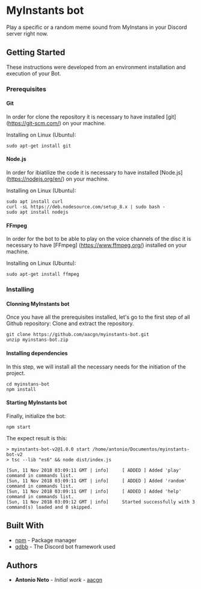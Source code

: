 # MyInstants bot

Play a specific or a random meme sound from MyInstans in your Discord server right now.

## Getting Started

These instructions were developed from an environment installation and execution of your Bot.

### Prerequisites

#### Git
In order for clone the repository it is necessary to have installed [git] (https://git-scm.com/) on your machine.

Installing on Linux (Ubuntu):
```
sudo apt-get install git
```
#### Node.js
In order for ibiatilize the code it is necessary to have installed [Node.js] (https://nodejs.org/en/) on your machine.

Installing on Linux (Ubuntu):
```
sudo apt install curl
curl -sL https://deb.nodesource.com/setup_8.x | sudo bash -
sudo apt install nodejs
```
#### FFmpeg
In order for the bot to be able to play on the voice channels of the disc it is necessary to have [FFmpeg] (https://www.ffmpeg.org/) installed on your machine.

Installing on Linux (Ubuntu):
```
sudo apt-get install ffmpeg
```

### Installing

#### Clonning MyInstants bot

Once you have all the prerequisites installed, let's go to the first step of all Github repository: Clone and extract the repository.

```
git clone https://github.com/aacgn/myinstants-bot.git
unzip myinstans-bot.zip
```

#### Installing dependencies

In this step, we will install all the necessary needs for the initiation of the project.

```
cd myinstans-bot
npm install
```

#### Starting MyInstants bot

Finally, initialize the bot:
```
npm start
```

The expect result is this:
```
> myinstants-bot-v2@1.0.0 start /home/antonio/Documentos/myinstants-bot-v2
> tsc --lib "es6" && node dist/index.js

[Sun, 11 Nov 2018 03:09:11 GMT | info]     [ ADDED ] Added 'play' command in commands list.
[Sun, 11 Nov 2018 03:09:11 GMT | info]     [ ADDED ] Added 'random' command in commands list.
[Sun, 11 Nov 2018 03:09:11 GMT | info]     [ ADDED ] Added 'help' command in commands list.
[Sun, 11 Nov 2018 03:09:12 GMT | info]     Started successfully with 3 command(s) loaded and 0 skipped.
```

## Built With

* [npm](https://www.npmjs.com/) - Package manager
* [qdbb](https://www.npmjs.com/package/qdbb/) - The Discord bot framework used


## Authors

* **Antonio Neto** - *Initial work* - [aacgn](https://github.com/aacgn)

